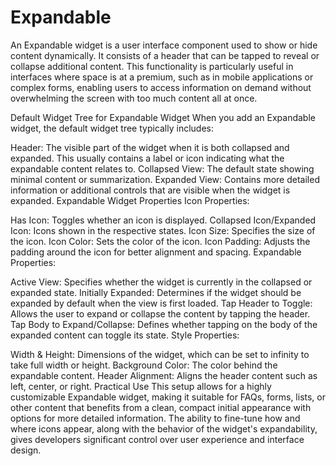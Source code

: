 

# Expandable 

An Expandable widget is a user interface component used to show or hide content dynamically. It consists of a header that can be tapped to reveal or collapse additional content. This functionality is particularly useful in interfaces where space is at a premium, such as in mobile applications or complex forms, enabling users to access information on demand without overwhelming the screen with too much content all at once.

Default Widget Tree for Expandable Widget
When you add an Expandable widget, the default widget tree typically includes:

Header: The visible part of the widget when it is both collapsed and expanded. This usually contains a label or icon indicating what the expandable content relates to.
Collapsed View: The default state showing minimal content or summarization.
Expanded View: Contains more detailed information or additional controls that are visible when the widget is expanded.
Expandable Widget Properties
Icon Properties:

Has Icon: Toggles whether an icon is displayed.
Collapsed Icon/Expanded Icon: Icons shown in the respective states.
Icon Size: Specifies the size of the icon.
Icon Color: Sets the color of the icon.
Icon Padding: Adjusts the padding around the icon for better alignment and spacing.
Expandable Properties:

Active View: Specifies whether the widget is currently in the collapsed or expanded state.
Initially Expanded: Determines if the widget should be expanded by default when the view is first loaded.
Tap Header to Toggle: Allows the user to expand or collapse the content by tapping the header.
Tap Body to Expand/Collapse: Defines whether tapping on the body of the expanded content can toggle its state.
Style Properties:

Width & Height: Dimensions of the widget, which can be set to infinity to take full width or height.
Background Color: The color behind the expandable content.
Header Alignment: Aligns the header content such as left, center, or right.
Practical Use
This setup allows for a highly customizable Expandable widget, making it suitable for FAQs, forms, lists, or other content that benefits from a clean, compact initial appearance with options for more detailed information. The ability to fine-tune how and where icons appear, along with the behavior of the widget's expandability, gives developers significant control over user experience and interface design.